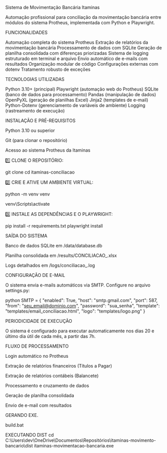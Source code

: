 Sistema de Movimentação Bancária Itaminas

Automação profissional para conciliação da movimentação bancária entre módulos do sistema Protheus, implementada com Python e Playwright.


FUNCIONALIDADES

Automação completa do sistema Protheus
Extração de relatórios da movimentação bancária
Processamento de dados com SQLite
Geração de planilha consolidada com diferenças priorizadas
Sistema de logging estruturado em terminal e arquivo
Envio automático de e-mails com resultados
Organização modular de código
Configurações externas com dotenv
Tratamento robusto de exceções


TECNOLOGIAS UTILIZADAS

Python 3.10+ (principal)
Playwright (automação web do Protheus)
SQLite (banco de dados para processamento)
Pandas (manipulação de dados)
OpenPyXL (geração de planilhas Excel)
Jinja2 (templates de e-mail)
Python-Dotenv (gerenciamento de variáveis de ambiente)
Logging (rastreamento de execução)


INSTALAÇÃO E PRÉ-REQUISITOS

Python 3.10 ou superior

Git (para clonar o repositório)

Acesso ao sistema Protheus da Itaminas


1️⃣ CLONE O REPOSITÓRIO:

git clone <url-do-repositorio>
cd itaminas-conciliacao


2️⃣ CRIE E ATIVE UM AMBIENTE VIRTUAL:

python -m venv venv

venv\Scripts\activate


3️⃣ INSTALE AS DEPENDÊNCIAS E O PLAYWRIGHT:

pip install -r requirements.txt
playwright install 


SAÍDA DO SISTEMA

Banco de dados SQLite em /data/database.db

Planilha consolidada em /results/CONCILIACAO_<data>.xlsx

Logs detalhados em /logs/conciliacao_<timestamp>.log



CONFIGURAÇÃO DE E-MAIL

O sistema envia e-mails automáticos via SMTP. Configure no arquivo settings.py:

python
SMTP = {
    "enabled": True,
    "host": "smtp.gmail.com",
    "port": 587,
    "from": "seu_email@dominio.com",
    "password": "sua_senha",
    "template": "templates/email_conciliacao.html",
    "logo": "templates/logo.png"
}


PERIODICIDADE DE EXECUÇÃO

O sistema é configurado para executar automaticamente nos dias 20 e último dia útil de cada mês, a partir das 7h.


FLUXO DE PROCESSAMENTO

Login automático no Protheus

Extração de relatórios financeiros (Títulos a Pagar)

Extração de relatórios contábeis (Balancete)

Processamento e cruzamento de dados

Geração de planilha consolidada

Envio de e-mail com resultados

GERANDO EXE.

build.bat

EXECUTANDO DIST 
cd C:\Users\dev\OneDrive\Documentos\Repositórios\itaminas-movimento-bancario\dist
itaminas-movimentacao-bancaria.exe